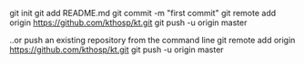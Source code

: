 git init
git add README.md
git commit -m "first commit"
git remote add origin https://github.com/kthosp/kt.git
git push -u origin master

..or push an existing repository from the command line
git remote add origin https://github.com/kthosp/kt.git
git push -u origin master
